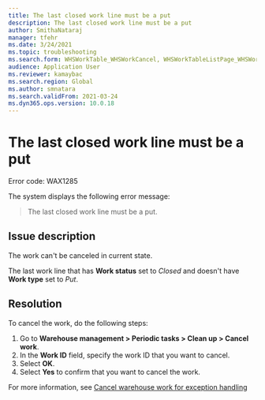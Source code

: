 ```yaml
---
title: The last closed work line must be a put
description: The last closed work line must be a put
author: SmithaNataraj
manager: tfehr
ms.date: 3/24/2021
ms.topic: troubleshooting
ms.search.form: WHSWorkTable_WHSWorkCancel, WHSWorkTableListPage_WHSWorkCancel
audience: Application User
ms.reviewer: kamaybac
ms.search.region: Global
ms.author: smnatara
ms.search.validFrom: 2021-03-24
ms.dyn365.ops.version: 10.0.18
---
```


# The last closed work line must be a put

Error code: WAX1285

The system displays the following error message:

> The last closed work line must be a put.

## Issue description

The work can't be canceled in current state.

The last work line that has **Work status** set to *Closed* and doesn't have **Work type** set to *Put*.

## Resolution

To cancel the work, do the following steps:

1. Go to **Warehouse management \> Periodic tasks \> Clean up \> Cancel work**.
1. In the **Work ID** field, specify the work ID that you want to cancel.
1. Select **OK**.
1. Select **Yes** to confirm that you want to cancel the work.

For more information, see [Cancel warehouse work for exception handling](../../warehousing/cancel-warehouse-work.md)
